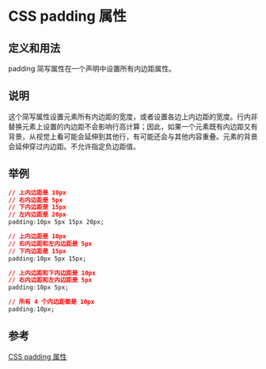 # CSS padding 属性

## 定义和用法
padding 简写属性在一个声明中设置所有内边距属性。

## 说明
这个简写属性设置元素所有内边距的宽度，或者设置各边上内边距的宽度。行内非替换元素上设置的内边距不会影响行高计算；因此，如果一个元素既有内边距又有背景，从视觉上看可能会延伸到其他行，有可能还会与其他内容重叠。元素的背景会延伸穿过内边距。不允许指定负边距值。

## 举例
```css
// 上内边距是 10px 
// 右内边距是 5px
// 下内边距是 15px
// 左内边距是 20px
padding:10px 5px 15px 20px;
```

```css
// 上内边距是 10px 
// 右内边距和左内边距是 5px
// 下内边距是 15px
padding:10px 5px 15px;
```

```css
// 上内边距和下内边距是 10px
// 右内边距和左内边距是 5px
padding:10px 5px;
```


```css
// 所有 4 个内边距都是 10px
padding:10px;
```

## 参考
[CSS padding 属性](https://www.w3school.com.cn/cssref/pr_padding.asp)



<comment/>
<ad/>